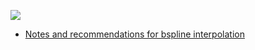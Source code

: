 [![](https://github.com/imglib/imglib2-algorithm/actions/workflows/build-main.yml/badge.svg)](https://github.com/imglib/imglib2-algorithm/actions/workflows/build-main.yml)

* [Notes and recommendations for bspline interpolation](doc/bsplineNotes.md)
